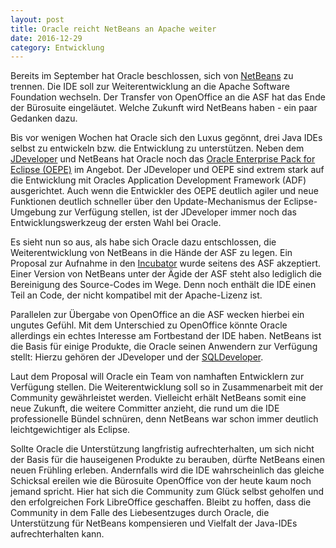 ```yaml
---
layout: post
title: Oracle reicht NetBeans an Apache weiter
date: 2016-12-29
category: Entwicklung
---
```

Bereits im September hat Oracle beschlossen, sich von [NetBeans](http://www.netbeans.org) 
zu trennen. Die IDE soll zur
Weiterentwicklung an die Apache Software Foundation wechseln. Der Transfer von OpenOffice
an die ASF hat das Ende der Bürosuite eingeläutet. Welche Zukunft wird NetBeans haben -
ein paar Gedanken dazu.

<!--more-->

Bis vor wenigen Wochen hat Oracle sich den Luxus gegönnt, drei Java IDEs selbst zu 
entwickeln bzw. die Entwicklung zu unterstützen. 
Neben dem [JDeveloper](http://www.oracle.com/technetwork/developer-tools/jdev/overview/index.html) 
und NetBeans hat Oracle noch das [Oracle Enterprise Pack
for Eclipse (OEPE)](http://www.oracle.com/technetwork/developer-tools/eclipse/overview/index.html) 
im Angebot. Der JDeveloper und OEPE sind extrem stark auf die 
Entwicklung mit Oracles Application Development Framework (ADF) ausgerichtet. Auch wenn
die Entwickler des OEPE deutlich agiler und neue Funktionen deutlich schneller über den
Update-Mechanismus der Eclipse-Umgebung zur Verfügung stellen, ist der JDeveloper immer
noch das Entwicklungswerkzeug der ersten Wahl bei Oracle.

Es sieht nun so aus, als habe sich Oracle dazu entschlossen, die Weiterentwicklung von
NetBeans in die Hände der ASF zu legen. Ein Proposal zur Aufnahme in den 
[Incubator](https://wiki.apache.org/incubator/NetBeansProposal) wurde seitens des ASF
akzeptiert. Einer Version von NetBeans unter der Ägide der ASF steht also lediglich die
Bereinigung des Source-Codes im Wege. Denn noch enthält die IDE einen Teil an Code, der
nicht kompatibel mit der Apache-Lizenz ist.

Parallelen zur Übergabe von OpenOffice an die ASF wecken hierbei ein ungutes Gefühl. Mit
dem Unterschied zu OpenOffice könnte Oracle allerdings ein echtes Interesse am Fortbestand
der IDE haben. NetBeans ist die Basis für einige Produkte, die Oracle seinen Anwendern zur
Verfügung stellt: Hierzu gehören der JDeveloper und der 
[SQLDeveloper](http://www.oracle.com/technetwork/developer-tools/sql-developer/overview/index.html).

Laut dem Proposal will Oracle ein Team von namhaften Entwicklern zur Verfügung stellen. Die
Weiterentwicklung soll so in Zusammenarbeit mit der Community gewährleistet werden.
Vielleicht erhält NetBeans somit eine neue Zukunft, die weitere Committer anzieht, die rund
um die IDE professionelle Bündel schnüren, denn NetBeans war schon immer deutlich 
leichtgewichtiger als Eclipse.

Sollte Oracle die Unterstützung langfristig aufrechterhalten, um sich nicht der Basis
für die hauseigenen Produkte zu berauben, dürfte NetBeans einen neuen Frühling erleben.
Andernfalls wird die IDE wahrscheinlich das gleiche Schicksal ereilen wie die Bürosuite
OpenOffice von der heute kaum noch jemand spricht. Hier hat sich die Community zum Glück
selbst geholfen und den erfolgreichen Fork LibreOffice geschaffen. Bleibt zu hoffen, dass
die Community in dem Falle des Liebesentzuges durch Oracle, die Unterstützung für NetBeans
kompensieren und Vielfalt der Java-IDEs aufrechterhalten kann.

